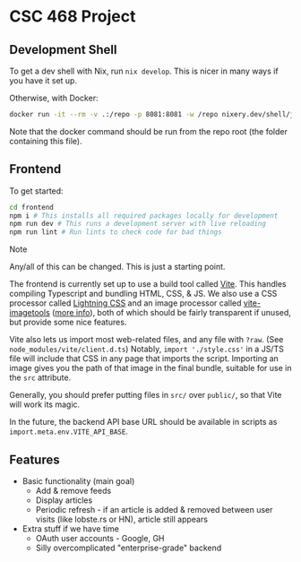 # CSC 468 Project
<!-- TODO: Decide on name -->

## Development Shell

To get a dev shell with Nix, run `nix develop`. This is nicer in many ways if you have it set up.

Otherwise, with Docker:
```sh
docker run -it --rm -v .:/repo -p 8081:8081 -w /repo nixery.dev/shell/just/fd/nodejs
```

Note that the docker command should be run from the repo root (the folder containing this file).

## Frontend

To get started:

```sh
cd frontend
npm i # This installs all required packages locally for development
npm run dev # This runs a development server with live reloading
npm run lint # Run lints to check code for bad things
```

> [!NOTE]
> Any/all of this can be changed. This is just a starting point.

The frontend is currently set up to use a build tool called [Vite](https://vite.dev/guide/features.html). This handles compiling Typescript and bundling HTML, CSS, & JS. We also use a CSS processor called [Lightning CSS](https://lightningcss.dev/transpilation.html) and an image processor called [vite-imagetools](https://github.com/JonasKruckenberg/imagetools/tree/main/docs) ([more info](https://github.com/JonasKruckenberg/imagetools/blob/main/docs/directives.md)), both of which should be fairly transparent if unused, but provide some nice features.

Vite also lets us import most web-related files, and any file with `?raw`. (See `node_modules/vite/client.d.ts`) Notably, `import './style.css'` in a JS/TS file will include that CSS in any page that imports the script. Importing an image gives you the path of that image in the final bundle, suitable for use in the `src` attribute.

Generally, you should prefer putting files in `src/` over `public/`, so that Vite will work its magic.

In the future, the backend API base URL should be available in scripts as `import.meta.env.VITE_API_BASE`. <!-- TODO: give example usage -->
<!-- TODO: .env.{development, production} -->
<!-- TODO: will we just always run the backend? -->

## Features

- Basic functionality (main goal)
  - Add & remove feeds
  - Display articles
  - Periodic refresh - if an article is added & removed between user visits (like lobste.rs or HN), article still appears
- Extra stuff if we have time
  - OAuth user accounts - Google, GH
  - Silly overcomplicated "enterprise-grade" backend

